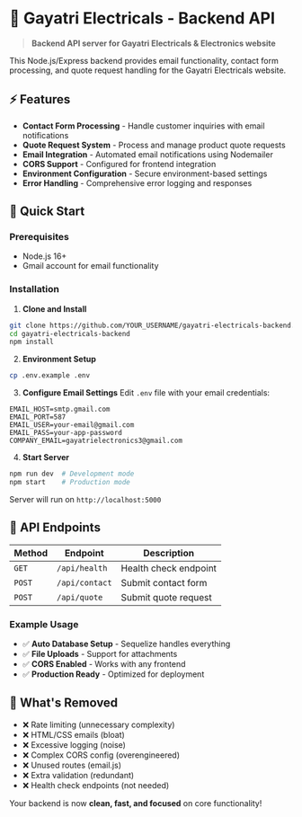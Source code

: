 # 🔌 Gayatri Electricals - Backend API

> **Backend API server for Gayatri Electricals & Electronics website**

This Node.js/Express backend provides email functionality, contact form processing, and quote request handling for the Gayatri Electricals website.

## ⚡ Features

- **Contact Form Processing** - Handle customer inquiries with email notifications
- **Quote Request System** - Process and manage product quote requests  
- **Email Integration** - Automated email notifications using Nodemailer
- **CORS Support** - Configured for frontend integration
- **Environment Configuration** - Secure environment-based settings
- **Error Handling** - Comprehensive error logging and responses

## 🚀 Quick Start

### Prerequisites
- Node.js 16+ 
- Gmail account for email functionality

### Installation

1. **Clone and Install**
```bash
git clone https://github.com/YOUR_USERNAME/gayatri-electricals-backend.git
cd gayatri-electricals-backend
npm install
```

2. **Environment Setup**
```bash
cp .env.example .env
```

3. **Configure Email Settings**
Edit `.env` file with your email credentials:
```env
EMAIL_HOST=smtp.gmail.com
EMAIL_PORT=587
EMAIL_USER=your-email@gmail.com
EMAIL_PASS=your-app-password
COMPANY_EMAIL=gayatrielectronics3@gmail.com
```

4. **Start Server**
```bash
npm run dev  # Development mode
npm start    # Production mode
```

Server will run on `http://localhost:5000`

## 📡 API Endpoints

| Method | Endpoint | Description |
|--------|----------|-------------|
| `GET` | `/api/health` | Health check endpoint |
| `POST` | `/api/contact` | Submit contact form |
| `POST` | `/api/quote` | Submit quote request |

### Example Usage
- ✅ **Auto Database Setup** - Sequelize handles everything
- ✅ **File Uploads** - Support for attachments
- ✅ **CORS Enabled** - Works with any frontend
- ✅ **Production Ready** - Optimized for deployment

## 🎯 What's Removed

- ❌ Rate limiting (unnecessary complexity)
- ❌ HTML/CSS emails (bloat)
- ❌ Excessive logging (noise)
- ❌ Complex CORS config (overengineered)
- ❌ Unused routes (email.js)
- ❌ Extra validation (redundant)
- ❌ Health check endpoints (not needed)

Your backend is now **clean, fast, and focused** on core functionality!
